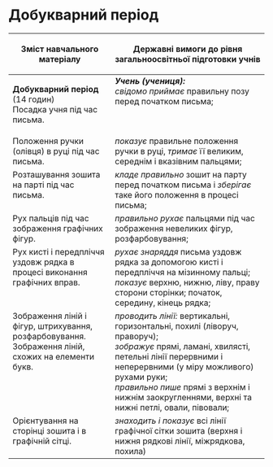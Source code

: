 # Добукварний період
<table>
<thead>
  <tr>
    <th width="40%" align="center"><p>Зміст навчального матеріалу</p></td>
    <th width="60%" align="center"><p>Державні вимоги до рівня загальноосвітньої підготовки учнів</p></td>
  </tr>
</thead>
<tbody>
  <tr>
    <td width="40%" style="vertical-align:top !important;">
    <p><b>Добукварний період</b> (14 годин)<br>
Посадка учня під час письма.</td>
    <td width="60%" style="vertical-align:top !important;">
<i><b>Учень (учениця):</b></i><br>
<i>свідомо приймає</i> правильну позу перед початком письма;</td>
  </tr>
  <tr>
    <td width="40%" style="vertical-align:top !important;">
    Положення ручки (олівця) в руці під час письма.</td>
    <td width="60%" style="vertical-align:top !important;">
<i>показує</i> правильне положення ручки в руці, <i>тримає</i> її великим, середнім і вказівним пальцями;</td>
  </tr>
  <tr>
    <td width="40%" style="vertical-align:top !important;">
Розташування зошита на парті під час письма.</td>
    <td width="60%" style="vertical-align:top !important;">
<i>кладе правильно</i> зошит на парту перед початком письма і <i>зберігає</i> таке його положення в процесі письма;</td>
  </tr>
  <tr>
    <td width="40%" style="vertical-align:top !important;">
Рух пальців під час зображення графічних фігур.</td>
    <td width="60%" style="vertical-align:top !important;">
<i>правильно рухає</i> пальцями під час зображення невеликих фігур, розфарбовування;</td>
  </tr>
  <tr>
    <td width="40%" style="vertical-align:top !important;">
Рух кисті і передпліччя уздовж рядка в процесі виконання графічних вправ.</td>
    <td width="60%" style="vertical-align:top !important;">
<i>рухає знаряддя</i> письма уздовж рядка за допомогою кисті і передпліччя на мізинному пальці;<br>
<i>показує</i> верхню, нижню, ліву, праву сторони сторінки; початок, середину, кінець рядка; <br></td>
  </tr>
  <tr>
    <td width="40%" style="vertical-align:top !important;">
Зображення ліній і фігур, штрихування, розфарбовування.<br>
Зображення ліній, схожих на елементи букв.<br></td>
    <td width="60%" style="vertical-align:top !important;">
<i>проводить лінії:</i> вертикальні, горизонтальні, похилі (ліворуч, праворуч);<br>
<i>зображує</i> прямі, ламані, хвилясті, петельні лінії перервними і неперервними (у міру можливого) рухами руки;<br>
<i>правильно пише</i> прямі з верхнім і нижнім заокругленнями, верхні та нижні петлі, овали, півовали;<br></td>
  </tr>
  <tr>
    <td width="40%" style="vertical-align:top !important;">
Орієнтування на сторінці зошита і в графічній сітці.</td>
    <td width="60%" style="vertical-align:top !important;">
<i>знаходить і показує</i> всі лінії графічної сітки зошита (верхня і нижня рядкові лінії, міжрядкова, похила)</td>
  </tr>
</tbody>
</table>